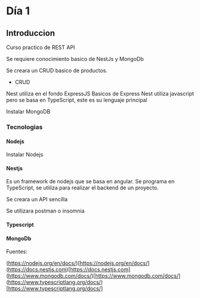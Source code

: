 # Día 1

## Introduccion

Curso practico de REST API

Se requiere conocimiento basico de NestJs y MongoDb

Se creara un CRUD basico de productos.

- CRUD

Nest utiliza en el fondo ExpressJS
Basicos de Express
Nest utiliza javascript pero se basa en TypeScript, este es su lenguaje principal

Instalar MongoDB

### Tecnologias

#### Nodejs

Instalar Nodejs


#### Nestjs

Es un framework de nodejs que se basa en angular. Se programa en TypeScript, se utiliza para realizar el backend de un proyecto.

Se creara un API sencilla

Se utilizara postman o insomnia

#### Typescript

#### MongoDb

Fuentes:


(https://nodejs.org/en/docs/)[https://nodejs.org/en/docs/]
(https://docs.nestjs.com)[https://docs.nestjs.com]
(https://www.mongodb.com/docs/)[https://www.mongodb.com/docs/]
(https://www.typescriptlang.org/docs/)[https://www.typescriptlang.org/docs/]

